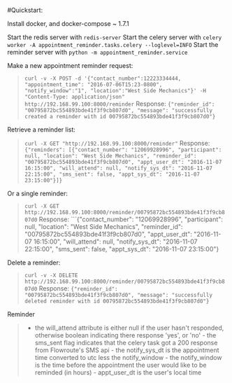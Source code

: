 #Quickstart:

Install docker, and docker-compose ~ 1.7.1

Start the redis server with ```redis-server```
Start the celery server with ```celery worker -A appointment_reminder.tasks.celery --loglevel=INFO```
Start the reminder server with ```python -m appointment_reminder.service```

Make a new appointment reminder request:
>    ```curl -v -X POST -d '{"contact_number":12223334444, "appointment_time": "2016-07-06T15:23-0800",  "notify_window":"1", "location":"West Side Mechanics"}' -H "Content-Type: application/json" http://192.168.99.100:8000/reminder```
    Response:
    ```{"reminder_id": "00795872bc554893bde41f3f9cb807d0", "message": "successfully created a reminder with id 00795872bc554893bde41f3f9cb807d0"}```

Retrieve a reminder list:
>    ```curl -X GET "http://192.168.99.100:8000/reminder"```
    Response:
    ```{"reminders": [{"contact_number": "12069928996", "participant": null, "location": "West Side Mechanics", "reminder_id": "00795872bc554893bde41f3f9cb807d0", "appt_user_dt": "2016-11-07 16:15:00", "will_attend": null, "notify_sys_dt": "2016-11-07 22:15:00", "sms_sent": false, "appt_sys_dt": "2016-11-07 23:15:00"}]}```

Or a single reminder:
>    ```curl -X GET http://192.168.99.100:8000/reminder/00795872bc554893bde41f3f9cb807d0```
    Response:
    ```{"contact_number": "12069928996", "participant": null, "location": "West Side Mechanics", "reminder_id": "00795872bc554893bde41f3f9cb807d0", "appt_user_dt": "2016-11-07 16:15:00", "will_attend": null, "notify_sys_dt": "2016-11-07 22:15:00", "sms_sent": false, "appt_sys_dt": "2016-11-07 23:15:00"}

Delete a reminder:
>    ```curl -v -X DELETE http://192.168.99.100:8000/reminder/00795872bc554893bde41f3f9cb807d0```
    Response:
    ```{"reminder_id": "00795872bc554893bde41f3f9cb807d0", "message": "successfully deleted reminder with id 00795872bc554893bde41f3f9cb807d0"}```


Reminder
>   - the will_attend attribute is either null if the user hasn't responded, otherwise boolean indicating there response 'yes', or 'no'
    - the sms_sent flag indicates that the celery task got a 200 response from Flowroute's SMS api
    - the notify_sys_dt is the appointment time converted to utc less the notify_window
    - the notify_window is the time before the appointment the user would like to be reminded (in hours)
    - appt_user_dt is the user's local time

